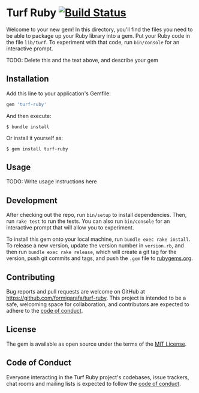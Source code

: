 # Turf Ruby [![Build Status](https://travis-ci.com/formigarafa/turf-ruby.svg?branch=master)](https://travis-ci.com/formigarafa/turf-ruby)

Welcome to your new gem! In this directory, you'll find the files you need to be able to package up your Ruby library into a gem. Put your Ruby code in the file `lib/turf`. To experiment with that code, run `bin/console` for an interactive prompt.

TODO: Delete this and the text above, and describe your gem

## Installation

Add this line to your application's Gemfile:

```ruby
gem 'turf-ruby'
```

And then execute:

    $ bundle install

Or install it yourself as:

    $ gem install turf-ruby

## Usage

TODO: Write usage instructions here

## Development

After checking out the repo, run `bin/setup` to install dependencies. Then, run `rake test` to run the tests. You can also run `bin/console` for an interactive prompt that will allow you to experiment.

To install this gem onto your local machine, run `bundle exec rake install`. To release a new version, update the version number in `version.rb`, and then run `bundle exec rake release`, which will create a git tag for the version, push git commits and tags, and push the `.gem` file to [rubygems.org](https://rubygems.org).

## Contributing

Bug reports and pull requests are welcome on GitHub at https://github.com/formigarafa/turf-ruby. This project is intended to be a safe, welcoming space for collaboration, and contributors are expected to adhere to the [code of conduct](https://github.com/formigarafa/turf-ruby/blob/master/CODE_OF_CONDUCT.md).


## License

The gem is available as open source under the terms of the [MIT License](https://opensource.org/licenses/MIT).

## Code of Conduct

Everyone interacting in the Turf Ruby project's codebases, issue trackers, chat rooms and mailing lists is expected to follow the [code of conduct](https://github.com/formigarafa/turf-ruby/blob/master/CODE_OF_CONDUCT.md).
